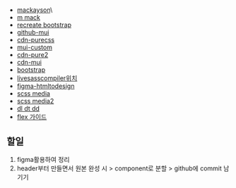 #

-   [mackayson](https://www.mckayson.com/)\
-   [m mack](https://m.mckayson.com/)
-   [recreate bootstrap](https://www.youtube.com/watch?v=TFxQ05_t0MQ)
-   [github-mui](https://github.com/mui/material-ui/blob/master/docs/pages/base-ui/react-button/%5BdocsTab%5D/index.js)
-   [cdn-purecss](https://cdnjs.com/libraries/pure)
-   [mui-custom](https://www.youtube.com/watch?v=HsdjivqQ7BA)
-   [cdn-pure2](https://cdnjs.cloudflare.com/ajax/libs/pure/3.0.0/grids-responsive.css)
-   [cdn-mui](https://unpkg.com/@mui/material@5.15.6/umd/material-ui.development.js)
-   [bootstrap](https://getbootstrap.com/)
-   [livesasscompiler위치](https://wazacs.tistory.com/45)
-   [figma-htmltodesign](https://www.youtube.com/watch?v=7dltJBH14g8)
-   [scss media](https://chaewonkong.github.io/posts/scss-media-query.html)
-   [scss media2](https://eunhee-programming.tistory.com/178)
-   [dl dt dd](https://aoa.gitbook.io/skymimo/aoa-2019/tips-2/dl-dt-dd-.)
-   [flex 가이드](https://www.heropy.dev/p/Ha29GI)

## 할일

1. figma활용하여 정리
2. header부터 만들면서 원본 완성 시 > component로 분할 > github에 commit 남기기

